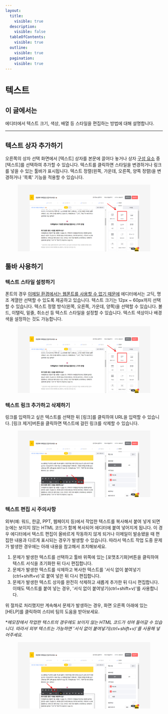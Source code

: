```yaml
---
layout:
  title:
    visible: true
  description:
    visible: false
  tableOfContents:
    visible: true
  outline:
    visible: true
  pagination:
    visible: true
---
```


# 텍스트

## 이 글에서는

에디터에서 텍스트 크기, 색상, 배열 등 스타일을 편집하는 방법에 대해 설명합니다.

***

## 텍스트 상자 추가하기 <a href="#h_01ggs5v0dz5yjgjzz23smyr7hn" id="h_01ggs5v0dz5yjgjzz23smyr7hn"></a>

오른쪽의 상자 선택 화면에서 \[텍스트] 상자를 본문에 끌어다 놓거나 상자 [구성 요소](https://help.stibee.com/hc/ko/articles/4877052902543#h\_01GGS15CS6AEBVAE0NYM5YVJ5A) 중 \[텍스트]를 선택하여 추가할 수 있습니다. 텍스트를 클릭하면 스타일을 변경하거나 링크를 넣을 수 있는 툴바가 표시됩니다. 텍스트 정렬(왼쪽, 가운데, 오른쪽, 양쪽 정렬)을 변경하거나 '목록' 기능을 적용할 수 있습니다.

<figure><img src="../../../.gitbook/assets/image (39).png" alt=""><figcaption></figcaption></figure>



## 툴바 사용하기 <a href="#h_01ggs5v4p98qms4bm3756bt51w" id="h_01ggs5v4p98qms4bm3756bt51w"></a>

### 텍스트 스타일 설정하기 <a href="#h_01ggs5va9h6s5r4795nscsfwma" id="h_01ggs5va9h6s5r4795nscsfwma"></a>

폰트의 경우 [이메일 환경에서는 웹폰트를 사용할 수 없기 때문에](https://blog.stibee.com/%EB%89%B4%EC%8A%A4%EB%A0%88%ED%84%B0-%EB%94%94%EC%9E%90%EC%9D%B8%EC%9D%84-%EB%8F%84%EC%99%80%EC%A3%BC%EB%8A%94-%EC%83%88%EB%A1%9C%EC%9A%B4-%ED%8F%B0%ED%8A%B8-%EC%82%AC%EC%9A%A9%EB%B2%95-2a54c399145d) 에디터에서는 고딕, 명조 계열만 선택할 수 있도록 제공하고 있습니다. 텍스트 크기는 12px \~ 60px까지 선택할 수 있습니다. 텍스트 정렬 방식(왼쪽, 오른쪽, 가운데, 양쪽)을 선택할 수 있습니다. 볼드, 이탤릭, 밑줄, 취소선 등 텍스트 스타일을 설정할 수 있습니다. 텍스트 색상이나 배경색을 설정하는 것도 가능합니다.

<figure><img src="../../../.gitbook/assets/image (1).png" alt=""><figcaption></figcaption></figure>



### 텍스트 링크 추가하고 삭제하기 <a href="#h_01ggs5vges0yg685k2qpjggsr9" id="h_01ggs5vges0yg685k2qpjggsr9"></a>

링크를 입력하고 싶은 텍스트를 선택한 뒤 \[링크]를 클릭하여 URL을 입력할 수 있습니다. \[링크 제거]버튼을 클릭하면 텍스트에 걸린 링크를 삭제할 수 있습니다.

<figure><img src="../../../.gitbook/assets/image (4).png" alt=""><figcaption></figcaption></figure>



### 텍스트 편집 시 주의사항 <a href="#h_01ggs5vmyyfnwtazmg7xhvstav" id="h_01ggs5vmyyfnwtazmg7xhvstav"></a>

외부(예: 워드, 한글, PPT, 웹페이지 등)에서 작업한 텍스트를 복사해서 붙여 넣게 되면 눈에는 보이지 않는 HTML 코드가 함께 복사되어 에디터에 붙여 넣어지게 됩니다. 이 경우 에디터에서 텍스트 편집이 올바르게 작동하지 않게 되거나 이메일이 발송됐을 때 편집한 내용과 다르게 표시되는 경우가 발생할 수 있습니다. 따라서 텍스트 작업 도중 문제가 발생한 경우에는 아래 내용을 참고해서 조치해보세요.

1. 문제가 발생한 텍스트를 선택하고 툴바 위쪽에 있는 \[포맷초기화]버튼을 클릭하여 텍스트 서식을 초기화한 뒤 다시 편집합니다.
2. 문제가 발생한 텍스트를 삭제하고 복사한 텍스트를 '서식 없이 붙여넣기(ctrl+shift+v)'로 붙여 넣은 뒤 다시 편집합니다.&#x20;
3. 문제가 발생한 텍스트 상자를 완전히 삭제하고 새롭게 추가한 뒤 다시 편집합니다. 이때도 텍스트를 붙여 넣는 경우, '서식 없이 붙여넣기(ctrl+shift+v)'를 사용합니다.

위 절차로 처리했지만 계속해서 문제가 발생하는 경우, 화면 오른쪽 아래에 있는 \[HELP]를 클릭하여 스티비 팀의 도움을 받아보세요.

_\*메모장에서 작업한 텍스트의 경우에도 보이지 않는 HTML 코드가 섞여 들어갈 수 있습니다. 따라서 외부 텍스트는 가능하면 '서식 없이 붙여넣기(ctrl+shift+v)'를 사용해 넣어주세요._

<figure><img src="../../../.gitbook/assets/image (38).png" alt=""><figcaption></figcaption></figure>
